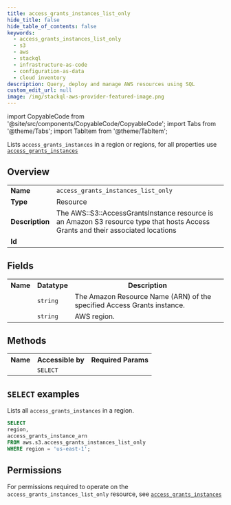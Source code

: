 ```yaml
---
title: access_grants_instances_list_only
hide_title: false
hide_table_of_contents: false
keywords:
  - access_grants_instances_list_only
  - s3
  - aws
  - stackql
  - infrastructure-as-code
  - configuration-as-data
  - cloud inventory
description: Query, deploy and manage AWS resources using SQL
custom_edit_url: null
image: /img/stackql-aws-provider-featured-image.png
---
```


import CopyableCode from '@site/src/components/CopyableCode/CopyableCode';
import Tabs from '@theme/Tabs';
import TabItem from '@theme/TabItem';

Lists <code>access_grants_instances</code> in a region or regions, for all properties use <a href="/services/serviceName/access_grants_instances/"><code>access_grants_instances</code></a>

## Overview
<table>
<tbody>
<tr><td><b>Name</b></td><td><code>access_grants_instances_list_only</code></td></tr>
<tr><td><b>Type</b></td><td>Resource</td></tr>
<tr><td><b>Description</b></td><td>The AWS::S3::AccessGrantsInstance resource is an Amazon S3 resource type that hosts Access Grants and their associated locations</td></tr>
<tr><td><b>Id</b></td><td><CopyableCode code="aws.s3.access_grants_instances_list_only" /></td></tr>
</tbody>
</table>

## Fields
<table>
<tbody>
<tr><th>Name</th><th>Datatype</th><th>Description</th></tr><tr><td><CopyableCode code="access_grants_instance_arn" /></td><td><code>string</code></td><td>The Amazon Resource Name (ARN) of the specified Access Grants instance.</td></tr>
<tr><td><CopyableCode code="region" /></td><td><code>string</code></td><td>AWS region.</td></tr>
</tbody>
</table>

## Methods

<table>
<tbody>
  <tr>
    <th>Name</th>
    <th>Accessible by</th>
    <th>Required Params</th>
  </tr>
  <tr>
    <td><CopyableCode code="list_resources" /></td>
    <td><code>SELECT</code></td>
    <td><CopyableCode code="region" /></td>
  </tr>
</tbody>
</table>

## `SELECT` examples
Lists all <code>access_grants_instances</code> in a region.
```sql
SELECT
region,
access_grants_instance_arn
FROM aws.s3.access_grants_instances_list_only
WHERE region = 'us-east-1';
```


## Permissions

For permissions required to operate on the <code>access_grants_instances_list_only</code> resource, see <a href="/services/s3/access_grants_instances/#permissions"><code>access_grants_instances</code></a>

